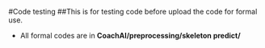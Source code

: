#Code testing
##This is for testing code before upload the code for formal use.

- All formal codes are in **CoachAI/preprocessing/skeleton predict/**